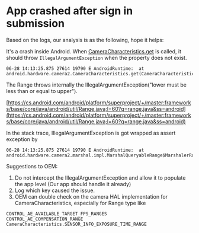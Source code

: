 # App crashed after sign in submission

Based on the logs, our analysis is as the following, hope it helps:

It's a crash inside Android. When [CameraCharacteristics.get](https://developer.android.com/reference/android/hardware/camera2/CameraCharacteristics#get(android.hardware.camera2.CameraCharacteristics.Key%3CT%3E)) is called, it should throw `IllegalArgumentException` when the property does not exist.

```
06-28 14:13:25.875 27614 19790 E AndroidRuntime:  at android.hardware.camera2.CameraCharacteristics.get(CameraCharacteristics.java:238)
```

The Range<T> throws internally the IllegalArgumentException("lower must be less than or equal to upper").

[https://cs.android.com/android/platform/superproject/+/master:frameworks/base/core/java/android/util/Range.java;l=60?q=range.java&ss=android](https://cs.android.com/android/platform/superproject/+/master:frameworks/base/core/java/android/util/Range.java;l=60?q=range.java&ss=android)

In the stack trace, IllegalArgumentException is got wrapped as assert exception by

```
06-28 14:13:25.875 27614 19790 E AndroidRuntime:  at android.hardware.camera2.marshal.impl.MarshalQueryableRange$MarshalerRange.unmarshal(MarshalQueryableRange.java:95)
```

Suggestions to OEM:

1. Do not intercept the IllegalArgumentException and allow it to populate the app level (Our app should handle it already)
2. Log which key caused the issue. 
3. OEM can double check on the camera HAL implementation for CameraCharacteristics, especially for Range type like

```
CONTROL_AE_AVAILABLE_TARGET_FPS_RANGES
CONTROL_AE_COMPENSATION_RANGE
CameraCharacteristics.SENSOR_INFO_EXPOSURE_TIME_RANGE
```